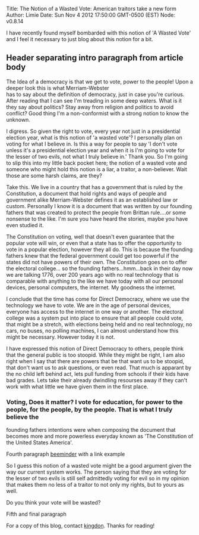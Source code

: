 Title: The Notion of a Wasted Vote: American traitors take a new form
Author: Limie
Date: Sun Nov 4 2012 17:50:00 GMT-0500 (EST)
Node: v0.8.14


I have recently found myself bombarded with this notion of 'A Wasted Vote' and I feel it necessary to just blog about 
this notion for a bit.

## Header separating intro paragraph from article body

The Idea of a democracy is that we get to vote, power to the people! Upon a deeper look this is what Merriam-Webster  
has to say about the definition of democracy, just in case you're curious. After reading that I can see I'm treading in 
some deep waters. What is it they say about politics? Stay away from religion and politics to avoid conflict? Good thing
I'm a non-conformist with a strong notion to know the unknown.

I digress. So given the right to vote, every year not just in a presidential election year, what is this notion of 'a 
wasted vote'?  I personally plan on voting for what I believe in. Is this a way for people to say 'I don't vote unless 
it's a presidential election year and when it is I'm going to vote for the lesser of two evils, not what I truly believe
in.' Thank you. So I'm going to slip this into my little back pocket here; the notion of a wasted vote and someone who 
might hold this notion is a liar, a traitor, a non-believer. Wait those are some harsh claims, are they?

Take this. We live in a country that has a government that is ruled by the Constitution, a document that hold rights and
ways of people and government alike Merriam-Webster defines it as an established law or custom. Personally I know it is 
a document that was written by our founding fathers that was created to protect the people from Brittan rule....or some 
nonsense to the like. I'm sure you have heard the stories, maybe you have even studied it.

The Constitution on voting, well that doesn't even guarantee that the popular vote will win, or even that a state has to
offer the opportunity to vote in a popular election, however they all do. This is because the founding fathers knew that
the federal government could get too powerful if the states did not have powers of their own. The Constitution goes on 
to offer the electoral college... so the founding fathers...hmm...back in their day now we are talking 1776, over 200 
years ago with no real technology that is comparable with anything to the like we have today with all our personal 
devices, personal computers, the internet. My goodness the internet.

I conclude that the time has come for Direct Democracy, where we use the technology we have to vote. We are in the age 
of personal devices, everyone has access to the internet in one way or another. The electoral college was a system put 
into place to ensure that all people could vote, that might be a stretch, with elections being held and no real 
technology, no cars, no buses, no polling machines, I can almost understand how this might be necessary. However today 
it is not.

I have expressed this notion of Direct Democracy to others, people think that the general public is too stoopid. While 
they might be right, I am also right when I say that there are powers that be that want us to be stoopid, that don't 
want us to ask questions, or even read. That much is apparant by the no child left behind act, lets pull funding from 
schools if their kids have bad grades. Lets take their already dwindling resourses away if they can't work with what 
little we have given them in the first place.





### Voting, Does it matter? I vote for education, for power to the people, for the people, by the people. That is what I truly believe the 
founding fathers intentions were when composing the document that becomes more and more powerless everyday known as 
'The Constitution of the United States America'.



Fourth paragraph [beeminder][] with a link example

So I guess this notion of a wasted vote might be a good argument given the way our current system works. 
The person saying that they are voting for the lesser of two evils is still self admittedly voting for evil so in my 
opinion that makes them no less of a traitor to not only my rights, but to yours as well.

Do you think your vote will be wasted?  

Fifth and final paragraph

For a copy of this blog, contact [kingdon][].  Thanks for reading!

[kingdon]: mailto:kingdon@tuesdaystudios.com
[bitcoin]: http://bitcoin.org
[20-minutes]: http://beeminder.com/yebyenw/goals/20-minutes
[beeminder]: http://beeminder.com

